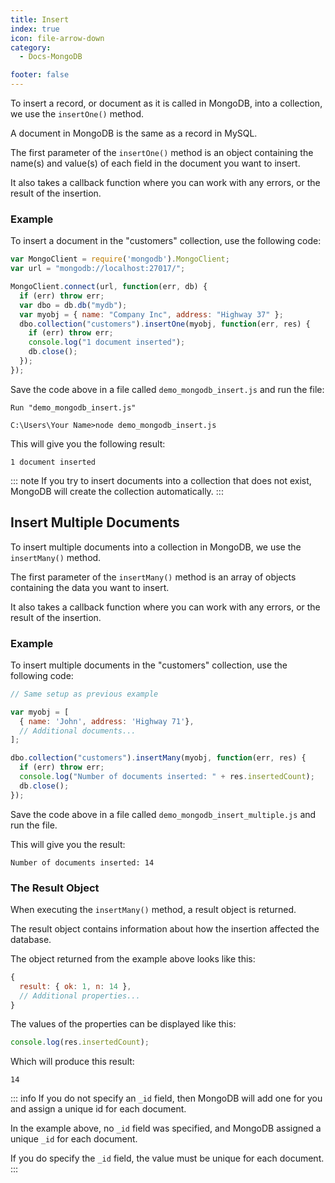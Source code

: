 ```yaml
---
title: Insert
index: true
icon: file-arrow-down
category:
  - Docs-MongoDB

footer: false
---
```


To insert a record, or document as it is called in MongoDB, into a collection, we use the `insertOne()` method.

A document in MongoDB is the same as a record in MySQL.

The first parameter of the `insertOne()` method is an object containing the name(s) and value(s) of each field in the document you want to insert.

It also takes a callback function where you can work with any errors, or the result of the insertion.

### Example
To insert a document in the "customers" collection, use the following code:

```javascript
var MongoClient = require('mongodb').MongoClient;
var url = "mongodb://localhost:27017/";

MongoClient.connect(url, function(err, db) {
  if (err) throw err;
  var dbo = db.db("mydb");
  var myobj = { name: "Company Inc", address: "Highway 37" };
  dbo.collection("customers").insertOne(myobj, function(err, res) {
    if (err) throw err;
    console.log("1 document inserted");
    db.close();
  });
});
```

Save the code above in a file called `demo_mongodb_insert.js` and run the file:

```
Run "demo_mongodb_insert.js"

C:\Users\Your Name>node demo_mongodb_insert.js
```

This will give you the following result:

```
1 document inserted
```
::: note
If you try to insert documents into a collection that does not exist, MongoDB will create the collection automatically.
:::

## Insert Multiple Documents

To insert multiple documents into a collection in MongoDB, we use the `insertMany()` method.

The first parameter of the `insertMany()` method is an array of objects containing the data you want to insert.

It also takes a callback function where you can work with any errors, or the result of the insertion.

### Example

To insert multiple documents in the "customers" collection, use the following code:

```javascript
// Same setup as previous example

var myobj = [
  { name: 'John', address: 'Highway 71'},
  // Additional documents...
];

dbo.collection("customers").insertMany(myobj, function(err, res) {
  if (err) throw err;
  console.log("Number of documents inserted: " + res.insertedCount);
  db.close();
});
```

Save the code above in a file called `demo_mongodb_insert_multiple.js` and run the file.

This will give you the result:

```
Number of documents inserted: 14
```

### The Result Object

When executing the `insertMany()` method, a result object is returned.

The result object contains information about how the insertion affected the database.

The object returned from the example above looks like this:

```javascript
{
  result: { ok: 1, n: 14 },
  // Additional properties...
}
```

The values of the properties can be displayed like this:

```javascript
console.log(res.insertedCount);
```

Which will produce this result:

```
14
```
::: info
If you do not specify an `_id` field, then MongoDB will add one for you and assign a unique id for each document.

In the example above, no `_id` field was specified, and MongoDB assigned a unique `_id` for each document.

If you do specify the `_id` field, the value must be unique for each document.
:::
